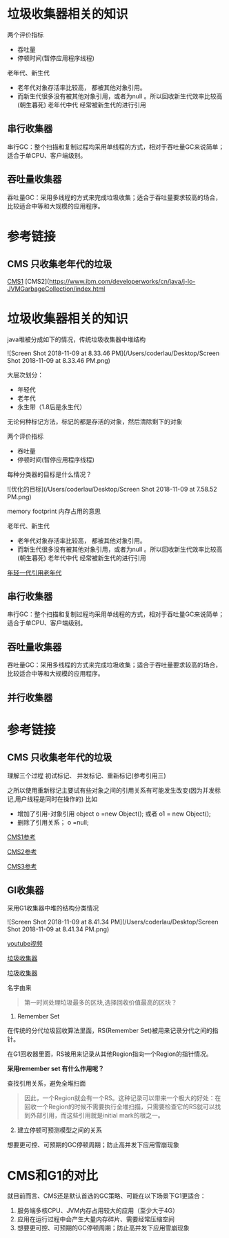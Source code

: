 # 垃圾收集器相关的知识

两个评价指标
- 吞吐量
- 停顿时间(暂停应用程序线程)

老年代、新生代
- 老年代对象存活率比较高， 都被其他对象引用。
- 而新生代很多没有被其他对象引用，或者为null 。所以回收新生代效率比较高(朝生暮死)
老年代中代 经常被新生代的进行引用

## 串行收集器

串行GC：整个扫描和复制过程均采用单线程的方式，相对于吞吐量GC来说简单；适合于单CPU、客户端级别。

## 吞吐量收集器
吞吐量GC：采用多线程的方式来完成垃圾收集；适合于吞吐量要求较高的场合，比较适合中等和大规模的应用程序。

# 参考链接
## CMS 只收集老年代的垃圾 
[CMS1](http://softbeta.iteye.com/blog/1315103)
[CMS2](https://www.ibm.com/developerworks/cn/java/j-lo-JVMGarbageCollection/index.html


# 垃圾收集器相关的知识

java堆被分成如下的情况，传统垃圾收集器中堆结构

![Screen Shot 2018-11-09 at 8.33.46 PM](/Users/coderlau/Desktop/Screen Shot 2018-11-09 at 8.33.46 PM.png)

大层次划分：

- 年轻代
- 老年代
- 永生带（1.8后是永生代）



无论何种标记方法，标记的都是存活的对象，然后清除剩下的对象

两个评价指标
- 吞吐量
- 停顿时间(暂停应用程序线程)

每种分类器的目标是什么情况？

![优化的目标](/Users/coderlau/Desktop/Screen Shot 2018-11-09 at 7.58.52 PM.png)

memory footprint 内存占用的意思



老年代、新生代

- 老年代对象存活率比较高， 都被其他对象引用。
- 而新生代很多没有被其他对象引用，或者为null 。所以回收新生代效率比较高(朝生暮死)
老年代中代 经常被新生代的进行引用

[年轻一代引用老年代](https://github.com/wabc1994/InterviewRecord/blob/master/JVM/picture/reference.png)



## 串行收集器

串行GC：整个扫描和复制过程均采用单线程的方式，相对于吞吐量GC来说简单；适合于单CPU、客户端级别。

## 吞吐量收集器
吞吐量GC：采用多线程的方式来完成垃圾收集；适合于吞吐量要求较高的场合，比较适合中等和大规模的应用程序。

## 并行收集器

# 参考链接


## CMS 只收集老年代的垃圾 
理解三个过程 初试标记、 并发标记、重新标记(参考引用三)

之所以使用重新标记主要试有些对象之间的引用关系有可能发生改变(因为并发标记,用户线程是同时在操作的)
比如

- 增加了引用-对象引用 object  o =new Object(); 或者 o1 = new Object();
- 删除了引用关系； o =null;

[CMS1参考](http://softbeta.iteye.com/blog/1315103)

[CMS2参考](https://www.ibm.com/developerworks/cn/java/j-lo-JVMGarbageCollection/index.html)

[CMS3参考](https://blog.csdn.net/zqz_zqz/article/details/70568819)

## GI收集器
采用G1收集器中堆的结构分类情况

![Screen Shot 2018-11-09 at 8.41.34 PM](/Users/coderlau/Desktop/Screen Shot 2018-11-09 at 8.41.34 PM.png)


[youtube视频](https://www.youtube.com/watch?v=X8w3uqN-X98)

[垃圾收集器](https://www.jianshu.com/p/aef0f4765098)

[垃圾收集器](http://ifeve.com/深入理解g1垃圾收集器/)

名字由来
>第一时间处理垃圾最多的区块,选择回收价值最高的区块？

1. Remember Set 

在传统的分代垃圾回收算法里面，RS(Remember Set)被用来记录分代之间的指针。

在G1回收器里面，RS被用来记录从其他Region指向一个Region的指针情况。

**采用remember set 有什么作用呢？**

查找引用关系，避免全堆扫面
>因此，一个Region就会有一个RS。这种记录可以带来一个极大的好处：在回收一个Region的时候不需要执行全堆扫描，只需要检查它的RS就可以找到外部引用，而这些引用就是initial mark的根之一。

2. 建立停顿可预测模型之间的关系

想要更可控、可预期的GC停顿周期；防止高并发下应用雪崩现象





# CMS和G1的对比

就目前而言、CMS还是默认首选的GC策略、可能在以下场景下G1更适合：

1. 服务端多核CPU、JVM内存占用较大的应用（至少大于4G）
2. 应用在运行过程中会产生大量内存碎片、需要经常压缩空间
3. 想要更可控、可预期的GC停顿周期；防止高并发下应用雪崩现象

